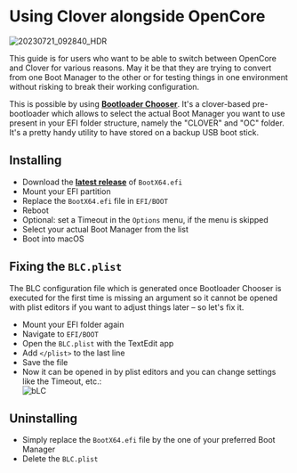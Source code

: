 # Using Clover alongside OpenCore

![20230721_092840_HDR](https://github.com/5T33Z0/OC-Little-Translated/assets/76865553/a5972f35-afa1-4dd7-991f-d1eb8904092a)


This guide is for users who want to be able to switch between OpenCore and Clover for various reasons. May it be that they are trying to convert from one Boot Manager to the other or for testing things in one environment without risking to break their working configuration.

This is possible by using [**Bootloader Chooser**](https://github.com/jief666/BootloaderChooser). It's a clover-based pre-bootloader which allows to select the actual Boot Manager you want to use present in your EFI folder structure, namely the "CLOVER" and "OC" folder. It's a pretty handy utility to have stored on a backup USB boot stick. 

## Installing
- Download the [**latest release**](https://github.com/jief666/BootloaderChooser/releases) of `BootX64.efi`
- Mount your EFI partition
- Replace the `BootX64.efi` file in `EFI/BOOT`
- Reboot
- Optional: set a Timeout in the `Options` menu, if the menu is skipped
- Select your actual Boot Manager from the list
- Boot into macOS

## Fixing the `BLC.plist`
The BLC configuration file which is generated once Bootloader Chooser is executed for the first time is missing an argument so it cannot be opened with plist editors if you want to adjust things later – so let's fix it.

- Mount your EFI folder again
- Navigate to `EFI/BOOT`
- Open the `BLC.plist` with the TextEdit app
- Add `</plist>` to the last line
- Save the file
- Now it can be opened in by plist editors and you can change settings like the Timeout, etc.: <br> ![bLC](https://github.com/5T33Z0/OC-Little-Translated/assets/76865553/1bc35fc0-3390-453d-8d12-73ebcda9fc24)

## Uninstalling
- Simply replace the `BootX64.efi` file by the one of your preferred Boot Manager
- Delete the `BLC.plist`
